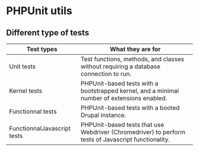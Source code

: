 # PHPUnit utils 

## Different type of tests

|Test types|What they are for|
|-|-|
|Unit tests|Test functions, methods, and classes without requiring a database connection to run.|
|Kernel tests|PHPUnit-based tests with a bootstrapped kernel, and a minimal number of extensions enabled.|
|Functionnal tests|PHPUnit-based tests with a booted Drupal instance.|
|FunctionnalJavascript tests|PHPUnit-based tests that use Webdriver (Chromedriver) to perform tests of Javascript functionality.|


## 


